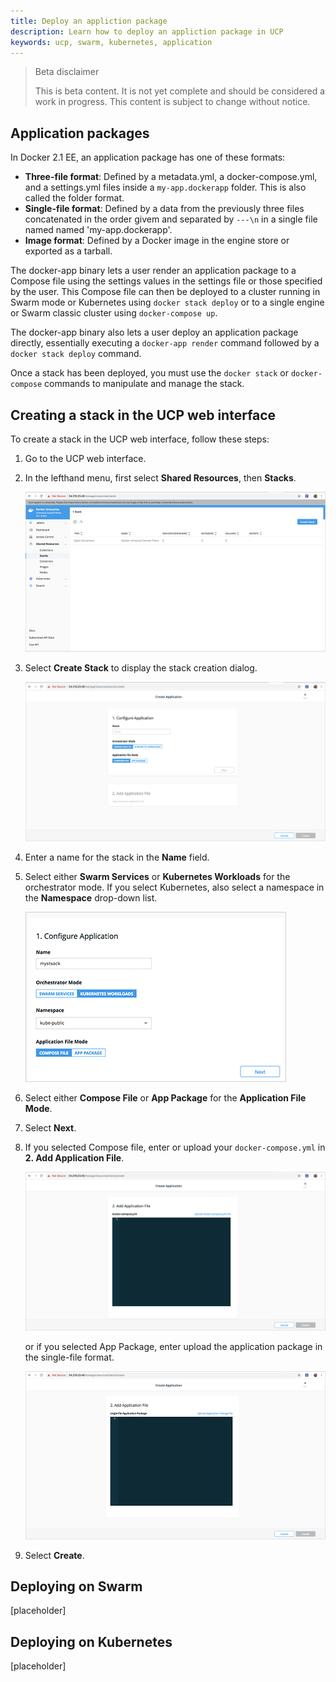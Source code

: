 ```yaml
---
title: Deploy an appliction package
description: Learn how to deploy an appliction package in UCP
keywords: ucp, swarm, kubernetes, application
---
```


> Beta disclaimer
>
> This is beta content. It is not yet complete and should be considered a work in progress. This content is subject to change without notice.

## Application packages

In Docker 2.1 EE, an application package has one of these formats:

- **Three-file format**: Defined by a metadata.yml, a docker-compose.yml, and a settings.yml files inside a `my-app.dockerapp` folder. This is also called the folder format.
- **Single-file format**: Defined by a data from the previously three files concatenated in the order givem and separated by `---\n` in a single file named named 'my-app.dockerapp'.
- **Image format**: Defined by a Docker image in the engine store or exported as a tarball.

The docker-app binary lets a user render an application package to a Compose file using the settings values in the settings file or those specified by the user. This Compose file can then be deployed to a cluster running in Swarm mode or Kubernetes using `docker stack deploy` or to a single engine or Swarm classic cluster using `docker-compose up`.

The docker-app binary also lets a user deploy an application package directly, essentially executing a `docker-app render` command followed by a `docker stack deploy` command.

Once a stack has been deployed, you must use the `docker stack` or `docker-compose` commands to manipulate and manage the stack.

## Creating a stack in the UCP web interface

To create a stack in the UCP web interface, follow these steps:

1. Go to the UCP web interface.
2. In the lefthand menu, first select **Shared Resources**, then **Stacks**.

    ![Create stacks in UCP](/ee/ucp/images/ucp-create-stack.png)

3. Select **Create Stack** to display the stack creation dialog.

    ![Configure stacks in UCP](/ee/ucp/images/ucp-config-stack.png)

4. Enter a name for the stack in the **Name** field.
5. Select either **Swarm Services** or **Kubernetes Workloads** for the orchestrator mode. If you select Kubernetes, also select a namespace in the **Namespace** drop-down list.

    ![Specify namespace for a stack in UCP](/ee/ucp/images/ucp-stack-namespace.png)

6. Select either **Compose File** or **App Package** for the **Application File Mode**.
7. Select **Next**.
8. If you selected Compose file, enter or upload your `docker-compose.yml` in **2. Add Application File**.

    ![Provide docker-compose.yml in UCP](/ee/ucp/images/ucp-stack-compose.png)

   or if you selected App Package, enter upload the application package in the single-file format.

    ![Provide application package in UCP](/ee/ucp/images/ucp-stack-package.png)

9. Select **Create**.


## Deploying on Swarm

[placeholder]

## Deploying on Kubernetes

[placeholder]
